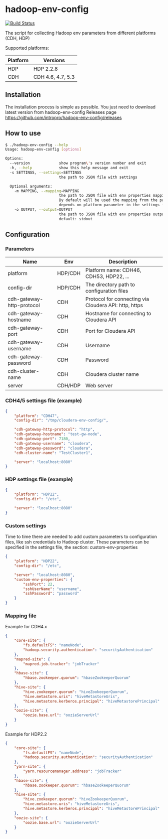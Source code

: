 # hadoop-env-config

[![Build Status](https://travis-ci.org/intropro/hadoop-env-config.svg?branch=master)](https://travis-ci.org/intropro/hadoop-env-config)

The script for collecting Hadoop env parameters from different platforms (CDH, HDP)

Supported platforms:

Platform    | Versions
------------| ------------------
HDP         | HDP 2.2.8
CDH         | CDH 4.6, 4.7, 5.3


## Installation

The installation process is simple as possible. You just need to download latest version
from hadoop-env-config Releases page https://github.com/intropro/hadoop-env-config/releases

## How to use

```sh
$ ./hadoop-env-config --help
Usage: hadoop-env-config [options]

Options:
  --version             show program\'s version number and exit
  -h, --help            show this help message and exit
  -s SETTINGS, --settings=SETTINGS
                        the path to JSON file with settings

  Optional arguments:
    -m MAPPING, --mapping=MAPPING
                        the path to JSON file with env properties mapping.
                        By default will be used the mapping from the package,
                        depends on platform parameter in the settings file.
    -o OUTPUT, --output=OUTPUT
                        the path to JSON file with env properties output,
                        default: stdout

```

## Configuration

### Parameters

Name                        | Env      | Description
--------------------------- | -------- | --------------------
platform                    | HDP/CDH  | Platform name: CDH46, CDH53, HDP22, ...
config-dir                  | HDP/CDH  | The directory path to configuration files
cdh-gateway-http-protocol   | CDH      | Protocol for connecting via Cloudera API: http, https
cdh-gateway-hostname        | CDH      | Hostname for connecting to Cloudera API
cdh-gateway-port            | CDH      | Port for Cloudera API
cdh-gateway-username        | CDH      | Username
cdh-gateway-password        | CDH      | Password
cdh-cluster-name            | CDH      | Cloudera cluster name
server                      | CDH/HDP  | Web server


### CDH4/5 settings file (example)

```json
{
    "platform": "CDH47",
    "config-dir": "/tmp/cloudera-env-config/",

    "cdh-gateway-http-protocol": "http",
    "cdh-gateway-hostname": "test-gw-node",
    "cdh-gateway-port": 7180,
    "cdh-gateway-username": "cloudera",
    "cdh-gateway-password": "cloudera",
    "cdh-cluster-name": "TestCluster1",

    "server": "localhost:8080"
}
```



### HDP settings file (example)

```json
{
    "platform": "HDP22",
    "config-dir": "/etc",

    "server": "localhost:8080"
}
```

### Custom settings

Time to time there are needed to add custom parameters to configuration files, like ssh credentials to Hadoop cluster.
These parameters can be specified in the settings file, the section: custom-env-properties

```json
{
    "platform": "HDP22",
    "config-dir": "/etc",

    "server": "localhost:8080",
    "custom-env-properties": {
        "sshPort": 22,
        "sshUserName": "username",
        "sshPassword": "password"
    }
}
```


### Mapping file

Example for CDH4.x

```json
{
    "core-site": {
        "fs.defaultFS": "nameNode",
        "hadoop.security.authentication": "securityAuthentication"
    },
    "mapred-site": {
        "mapred.job.tracker": "jobTracker"
    },
    "hbase-site": {
        "hbase.zookeeper.quorum": "hbaseZookeeperQuorum"
    },
    "hive-site": {
        "hive.zookeeper.quorum": "hiveZookeeperQuorum",
        "hive.metastore.uris": "hiveMetastoreUris",
        "hive.metastore.kerberos.principal": "hiveMetastorePrincipal"
    },
    "oozie-site": {
        "oozie.base.url": "oozieServerUrl"
    }
}
```

Example for HDP2.2

```json
{
    "core-site": {
        "fs.defaultFS": "nameNode",
        "hadoop.security.authentication": "securityAuthentication"
    },
    "yarn-site": {
        "yarn.resourcemanager.address": "jobTracker"
    },
    "hbase-site": {
        "hbase.zookeeper.quorum": "hbaseZookeeperQuorum"
    },
    "hive-site": {
        "hive.zookeeper.quorum": "hiveZookeeperQuorum",
        "hive.metastore.uris": "hiveMetastoreUris",
        "hive.metastore.kerberos.principal": "hiveMetastorePrincipal"
    },
    "oozie-site": {
        "oozie.base.url": "oozieServerUrl"
    }
}

```
